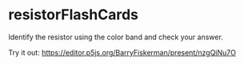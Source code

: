 # resistorFlashCards
Identify the resistor using the color band and check your answer.

Try it out:  https://editor.p5js.org/BarryFiskerman/present/nzgQiNu7O
